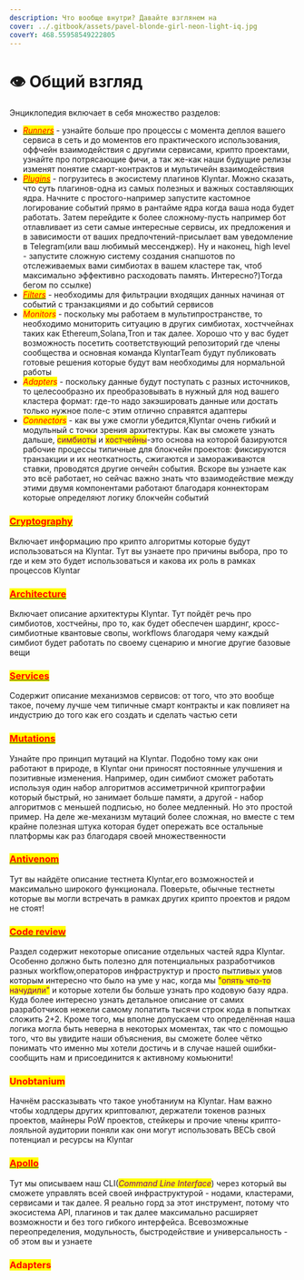 ```yaml
---
description: Что вообще внутри? Давайте взглянем на
cover: ../.gitbook/assets/pavel-blonde-girl-neon-light-iq.jpg
coverY: 468.55958549222805
---
```


# 👁 Общий взгляд

Энциклопедия включает в себя множество разделов:

* _<mark style="color:red;"></mark>_[_<mark style="color:red;">Runners</mark>_](rannery.md) - узнайте больше про процессы с момента деплоя вашего сервиса в сеть и до моментов его практического использования, оффчейн взаимодействия с другими сервисами, крипто проектами, узнайте про потрясающие фичи, а так же-как наши будущие релизы изменят понятие смарт-контрактов и мультичейн взаимодействия
* _<mark style="color:red;"></mark>_[_<mark style="color:red;">Plugins</mark>_](plaginy.md) - погрузитесь в экосистему плагинов Klyntar. Можно сказать, что суть плагинов-одна из самых полезных и важных составляющих ядра. Начните с простого-например запустите кастомное логирование событий прямо в рантайме ядра когда ваша нода будет работать. Затем перейдите к более сложному-пусть например бот отлавливает из сети самые интересные сервисы, их предложения и в зависимости от ваших предпочтений-присылает вам уведомление в Telegram(или ваш любимый мессенджер). Ну и наконец, high level - запустите сложную систему создания снапшотов по отслеживаемых вами симбиотах в вашем кластере так, чтоб максимально эффективно расходовать память. Интересно?)Тогда бегом по ссылке)
* &#x20;[_<mark style="color:red;">Filters</mark>_](filtry.md) - необходимы для фильтрации входящих данных начиная от событий с транзакциями и до событий сервисов
* _<mark style="color:red;">Monitors</mark>_ - поскольку мы работаем в мультипространстве, то необходимо мониторить ситуацию в других симбиотах, хостччейнах таких как Ethereum,Solana,Tron и так далее. Хорошо что у вас будет возможность посетить соответствующий репозиторий где члены сообщества и основная команда KlyntarTeam будут публиковать готовые решения которые будут вам необходимы для нормальной работы
* _<mark style="color:red;">Adapters</mark>_ - поскольку данные будут поступать с разных источников, то целесообразно их преобразовывать в нужный для нод вашего кластера формат: где-то надо закэшировать данные или достать только нужное поле-с этим отлично справятся адаптеры
* _<mark style="color:red;">Connectors</mark>_ - как вы уже смогли убедится,Klyntar очень гибкий и модульный с точки зрения архитектуры. Как вы сможете узнать дальше, <mark style="color:purple;">симбиоты</mark> и <mark style="color:purple;">хостчейны</mark>-это основа на которой базируются рабочие процессы типичные для блокчейн проектов: фиксируются транзакции и их неоткатность, сжигаются и замораживаются ставки, проводятся другие ончейн события. Вскоре вы узнаете как это всё работает, но сейчас важно знать что взаимодействие между этими двумя компонентами работают благодаря коннекторам которые определяют логику блокчейн событий

### <mark style="color:red;"></mark>[<mark style="color:red;">Cryptography</mark>](kriptografiya/)<mark style="color:red;"></mark>

Включает информацию про крипто алгоритмы которые будут использоваться на Klyntar. Тут вы узнаете про причины выбора, про то где и кем это будет использоваться и какова их роль в рамках процессов Klyntar

### <mark style="color:red;"></mark>[<mark style="color:red;">Architecture</mark>](architecture/)<mark style="color:red;"></mark>

Включает описание архитектуры Klyntar. Тут пойдёт речь про симбиотов, хостчейны, про то, как будет обеспечен шардинг, кросс-симбиотные квантовые свопы, workflows благодаря чему каждый симбиот будет работать по своему сценарию и многие другие базовые вещи

### <mark style="color:red;"></mark>[<mark style="color:red;">Services</mark>](servisy/)

Содержит описание механизмов сервисов: от того, что это вообще такое, почему лучше чем типичные смарт контракты и как повлияет на индустрию до того как его создать и сделать частью сети

### <mark style="color:red;"></mark>[<mark style="color:red;">Mutations</mark>](mutacii.md)<mark style="color:red;"></mark>

Узнайте про принцип мутаций на Klyntar. Подобно тому как они работают в природе, в Klyntar они приносят постоянные улучшения и позитивные изменения. Например, один симбиот сможет работать используя один набор алгоритмов ассиметричной криптографии который быстрый, но занимает больше памяти, а другой - набор алгоритмов с меньшей подписью, но более медленный. Но это простой пример. На деле же-механизм мутаций более сложная, но вместе с тем крайне полезная штука которая будет опережать все остальные платформы как раз благодаря своей множественности

### <mark style="color:red;"></mark>[<mark style="color:red;">Antivenom</mark>](antivenom-testnet/)<mark style="color:red;"></mark>

Тут вы найдёте описание тестнета Klyntar,его возможностей и максимально широкого функционала. Поверьте, обычные тестнеты которые вы могли встречать в рамках других крипто проектов и рядом не стоят!

### <mark style="color:red;"></mark>[<mark style="color:red;">Code review</mark>](razbor-koda/)<mark style="color:red;"></mark>

Раздел содержит некоторые описание отдельных частей ядра Klyntar. Особенно должно быть полезно для потенциальных разработчиков разных workflow,операторов инфраструктур и просто пытливых умов которым интересно что было на уме у нас, когда мы <mark style="color:purple;">"опять что-то начудили"</mark> и которые хотели бы больше узнать про кодовую базу ядра. Куда более интересно узнать детальное описание от самих разработчиков нежели самому лопатить тысячи строк кода в попытках сложить 2+2. <mark style="color:purple;"></mark> Кроме того, мы вполне допускаем что определённая наша логика могла быть неверна в некоторых моментах, так что с помощью того, что вы увидите наши объяснения, вы сможете более чётко понимать что именно мы хотели достичь и в случае нашей ошибки-сообщить нам и присоединится к активному комьюнити!

### <mark style="color:red;">Unobtanium</mark>

Начнём рассказывать что такое унобтаниум на Klyntar. Нам важно чтобы ходлдеры других криптовалют, держатели токенов разных проектов, майнеры PoW проектов, стейкеры и прочие члены крипто-лояльной аудитории поняли как они могут использовать ВЕСЬ свой потенциал и ресурсы на Klyntar

### <mark style="color:red;"></mark>[<mark style="color:red;">Apollo</mark>](apollo.md)<mark style="color:red;"></mark>

Тут мы описываем наш CLI(_<mark style="color:purple;">Command Line Interface</mark>_) через который вы сможете управлять всей своей инфраструктурой - нодами, кластерами, сервисами и так далее. Я реально горд за этот инструмент, потому что экосистема API, плагинов и так далее максимально расширяет возможности и без того гибкого интерфейса. Всевозможные переопределения, модульность, быстродействие и универсальность - об этом вы и узнаете



### <mark style="color:red;">Adapters</mark>

